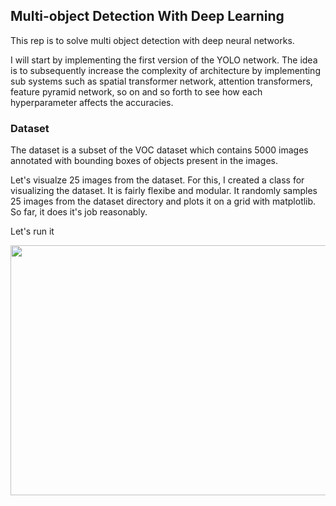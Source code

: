 ## Multi-object Detection With Deep Learning 

This rep is to solve multi object detection with deep neural networks.

I will start by implementing the first version of the YOLO network. The idea is to subsequently increase the complexity of architecture by implementing sub systems such as spatial transformer network, attention transformers, feature pyramid network, so on and so forth to see how each hyperparameter affects the accuracies. 

### Dataset

The dataset is a subset of the VOC dataset which contains 5000 images annotated with bounding boxes of objects present in the images.

Let's visualze 25 images from the dataset. For this, I created a class for visualizing the dataset. It is fairly flexibe and modular. It randomly samples 25 images from the dataset directory and plots it on a grid with matplotlib. So far, it does it's job reasonably. 

Let's run it

<img src="https://raw.githubusercontent.com/deveshdatwani/yolo/main/assets/datasetVisualizer.png" height=400, width=800 align="center">




